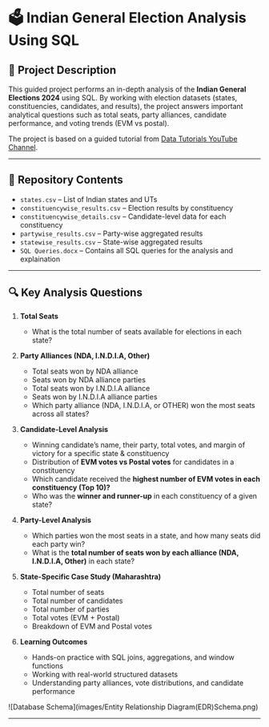 # 🗳️ Indian General Election Analysis Using SQL  

## 📌 Project Description  
This guided project performs an in-depth analysis of the **Indian General Elections 2024** using SQL. By working with election datasets (states, constituencies, candidates, and results), the project answers important analytical questions such as total seats, party alliances, candidate performance, and voting trends (EVM vs postal).  

The project is based on a guided tutorial from [Data Tutorials YouTube Channel](https://www.youtube.com/watch?v=ymHc66aSOUU&list=PLO9LeSU_vHCWpfLDRTT5nBz9Z0libOs5k&index=25).  

---

## 📂 Repository Contents  
- `states.csv` – List of Indian states and UTs  
- `constituencywise_results.csv` – Election results by constituency 
- `constituencywise_details.csv` – Candidate-level data for each constituency  
- `partywise_results.csv` – Party-wise aggregated results  
- `statewise_results.csv` – State-wise aggregated results  
- `SQL Queries.docx` – Contains all SQL queries for the analysis and explaination 

---

## 🔍 Key Analysis Questions  

1. **Total Seats**  
   - What is the total number of seats available for elections in each state?  

2. **Party Alliances (NDA, I.N.D.I.A, Other)**  
   - Total seats won by NDA alliance  
   - Seats won by NDA alliance parties  
   - Total seats won by I.N.D.I.A alliance  
   - Seats won by I.N.D.I.A alliance parties  
   - Which party alliance (NDA, I.N.D.I.A, or OTHER) won the most seats across all states?  

3. **Candidate-Level Analysis**  
   - Winning candidate’s name, their party, total votes, and margin of victory for a specific state & constituency  
   - Distribution of **EVM votes vs Postal votes** for candidates in a constituency  
   - Which candidate received the **highest number of EVM votes in each constituency (Top 10)?**  
   - Who was the **winner and runner-up** in each constituency of a given state?  

4. **Party-Level Analysis**  
   - Which parties won the most seats in a state, and how many seats did each party win?  
   - What is the **total number of seats won by each alliance (NDA, I.N.D.I.A, Other)** in each state?  

5. **State-Specific Case Study (Maharashtra)**  
   - Total number of seats  
   - Total number of candidates  
   - Total number of parties  
   - Total votes (EVM + Postal)  
   - Breakdown of EVM and Postal votes  

6. **Learning Outcomes**
   - Hands-on practice with SQL joins, aggregations, and window functions
   - Working with real-world structured datasets
   - Understanding party alliances, vote distributions, and candidate performance
  
     
![Database Schema](images/Entity Relationship Diagram(EDR)Schema.png)
     
---


